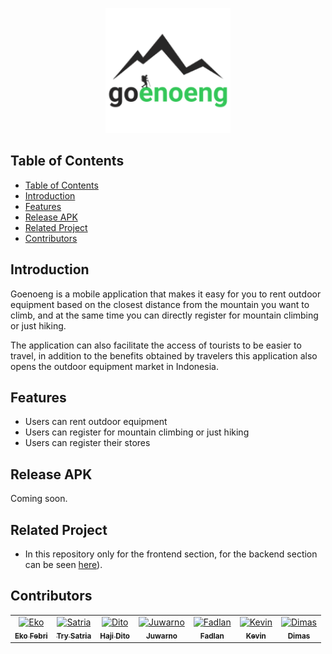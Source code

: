 <p align="center">
<img src="https://raw.githubusercontent.com/Ekofebri9/goenoeng-frontend-new/master/android/app/src/main/res/mipmap-xxxhdpi/ic_launcher.png" width="200"></p>

## Table of Contents

- [Table of Contents](#Table-of-Contents)
- [Introduction](#Introduction)
- [Features](#Features)<!-- - [Requirements](#Requirements) --><!-- - [Usage](#Usage) --><!-- - [Screenshots](#Screenshots) -->
- [Release APK](#Release-APK)
- [Related Project](#Related-Project)
- [Contributors](#Contributors)

## Introduction

Goenoeng is a mobile application that makes it easy for you to rent outdoor equipment based on the closest distance from the mountain you want to climb, and at the same time you can directly register for mountain climbing or just hiking.

The application can also facilitate the access of tourists to be easier to travel, in addition to the benefits obtained by travelers this application also opens the outdoor equipment market in Indonesia.

## Features

- Users can rent outdoor equipment
- Users can register for mountain climbing or just hiking
- Users can register their stores

<!-- ## Requirements

- `npm`
- `react-native-cli`
- [Backend](https://github.com/Ekofebri9/goenoeng-backend) -->

<!-- ## Usage

- Clone or download this repo first
- Open your terminal or cmd and type `npm install` and `react-native link`
- After that, run backend first
- Connect your phone to the pc or laptop and make sure your phone is connected with debugging mode
- Finnaly, type `react-native run-android` and wait for the process to complete -->

<!-- ## Screenshots

- [Screenshots]()
- [Watch Demo App]() -->

## Release APK

Coming soon.
  
## Related Project
 
* In this repository only for the frontend section, for the backend section can be seen [here](https://github.com/Ekofebri9/goenoeng-backend)).

## Contributors
<center>
  <table>
    <tr>
      <td align="center">
        <a href="https://github.com/Ekofebri9">
          <img width="100" src="https://avatars3.githubusercontent.com/u/50242300?s=460&v=4" alt="Eko"><br/>
          <sub><b>Eko Febri</b></sub>
        </a>
      </td>
      <td align="center">
        <a href="https://github.com/x3xmermaid">
          <img width="100" src="https://avatars3.githubusercontent.com/u/32973695?s=460&v=4" alt="Satria"><br/>
          <sub><b>Try Satria</b></sub>
        </a>
      </td>
      <td align="center">
        <a href="https://github.com/hajidito">
          <img width="100" src="https://avatars3.githubusercontent.com/u/50772146?s=460&v=4" alt="Dito"><br/>
          <sub><b>Haji Dito</b></sub>
        </a>
      </td>
      <td align="center">
        <a href="https://github.com/juwar">
          <img width="100" src="https://avatars3.githubusercontent.com/u/50343114?s=400&v=4" alt="Juwarno"><br/>
          <sub><b>Juwarno</b></sub>
        </a>
      </td>
      <td align="center">
        <a href="https://github.com/fdlnfjrrmdni">
          <img width="100" src="https://avatars0.githubusercontent.com/u/30279145?s=460&v=4" alt="Fadlan"><br/>
          <sub><b>Fadlan</b></sub>
        </a>
      </td>
      <td align="center">
        <a href="https://github.com/kevinmartinda">
          <img width="100" src="https://trello-avatars.s3.amazonaws.com/a30aa722025b82df072d66ee87756b8d/170.png" alt="Kevin"><br/>
          <sub><b>Kevin</b></sub>
        </a>
      </td>
      <td align="center">
        <a href="https://github.com/dymzfp">
          <img width="100" src=https://avatars2.githubusercontent.com/u/35985089?s=460&v=4" alt="Dimas"><br/>
          <sub><b>Dimas</b></sub>
        </a>
      </td>
    </tr>
  </table>
</center>
